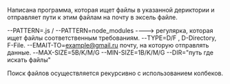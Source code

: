 Написана программа, которая ищет файлы в указанной дериктории и отправляет пути к этим файлам на почту в эксель файле.

--PATTERN=.js / --PATTERN=node_modules ---->  регулярка, которая ищет файлы соответственным требованиям.
--TYPE=D/F , D-Directory, F-File. 
--EMAIT-TO=example@gmail.ru   почту, на которую отправлять данные.
--MAX-SIZE=5B/K/M/G 
--MIN-SIZE=1B/K/M/G
--DIR="путь где искать файлы"

Поиск файлов осуществляется рекурсивно с использованием колбеков. 
